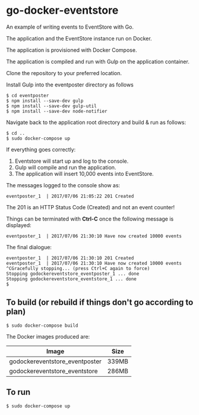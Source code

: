 # go-docker-eventstore

An example of writing events to EventStore with Go.

The application and the EventStore instance run on Docker.

The application is provisioned with Docker Compose.

The application is compiled and run with Gulp on the application container.

Clone the repository to your preferred location.

Install Gulp into the eventposter directory as follows

	$ cd eventposter
	$ npm install --save-dev gulp
	$ npm install --save-dev gulp-util
	$ npm install --save-dev node-notifier

Navigate back to the application root directory and build & run as follows:

	$ cd ..
	$ sudo docker-compose up

If everything goes correctly:

1. Eventstore will start up and log to the console.
2. Gulp will compile and run the application.
3. The application will insert 10,000 events into EventStore.

The messages logged to the console show as:

	eventposter_1  | 2017/07/06 21:05:22 201 Created

The 201 is an HTTP Status Code (Created) and not an event counter!

Things can be terminated with __Ctrl-C__ once the following message is displayed:

	eventposter_1  | 2017/07/06 21:30:10 Have now created 10000 events

The final dialogue:

	eventposter_1  | 2017/07/06 21:30:10 201 Created
	eventposter_1  | 2017/07/06 21:30:10 Have now created 10000 events
	^CGracefully stopping... (press Ctrl+C again to force)
	Stopping godockereventstore_eventposter_1 ... done
	Stopping godockereventstore_eventstore_1 ... done
	$

## To build (or rebuild if things don't go according to plan)

	$ sudo docker-compose build

The Docker images produced are:

Image | Size
----- | ----
godockereventstore_eventposter | 339MB
godockereventstore_eventstore | 286MB

## To run

	$ sudo docker-compose up
